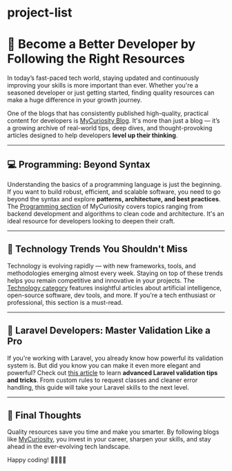 # project-list
# 🚀 Become a Better Developer by Following the Right Resources

In today’s fast-paced tech world, staying updated and continuously improving your skills is more important than ever. Whether you're a seasoned developer or just getting started, finding quality resources can make a huge difference in your growth journey.

One of the blogs that has consistently published high-quality, practical content for developers is [MyCuriosity Blog](https://mycuriosity.blog/). It's more than just a blog — it’s a growing archive of real-world tips, deep dives, and thought-provoking articles designed to help developers **level up their thinking**.

---

## 💻 Programming: Beyond Syntax

Understanding the basics of a programming language is just the beginning. If you want to build robust, efficient, and scalable software, you need to go beyond the syntax and explore **patterns, architecture, and best practices**. The [Programming section](https://mycuriosity.blog/categories/Programming) of MyCuriosity covers topics ranging from backend development and algorithms to clean code and architecture. It's an ideal resource for developers looking to deepen their craft.

---

## 🧠 Technology Trends You Shouldn't Miss

Technology is evolving rapidly — with new frameworks, tools, and methodologies emerging almost every week. Staying on top of these trends helps you remain competitive and innovative in your projects. The [Technology category](https://mycuriosity.blog/categories/technology) features insightful articles about artificial intelligence, open-source software, dev tools, and more. If you're a tech enthusiast or professional, this section is a must-read.

---

## 🎯 Laravel Developers: Master Validation Like a Pro

If you're working with Laravel, you already know how powerful its validation system is. But did you know you can make it even more elegant and powerful? Check out [this article](https://mycuriosity.blog/level-up-your-laravel-validation-advanced-tips-tricks) to learn **advanced Laravel validation tips and tricks**. From custom rules to request classes and cleaner error handling, this guide will take your Laravel skills to the next level.

---

## 📌 Final Thoughts

Quality resources save you time and make you smarter. By following blogs like [MyCuriosity](https://mycuriosity.blog/), you invest in your career, sharpen your skills, and stay ahead in the ever-evolving tech landscape.

Happy coding! 👨‍💻👩‍💻

